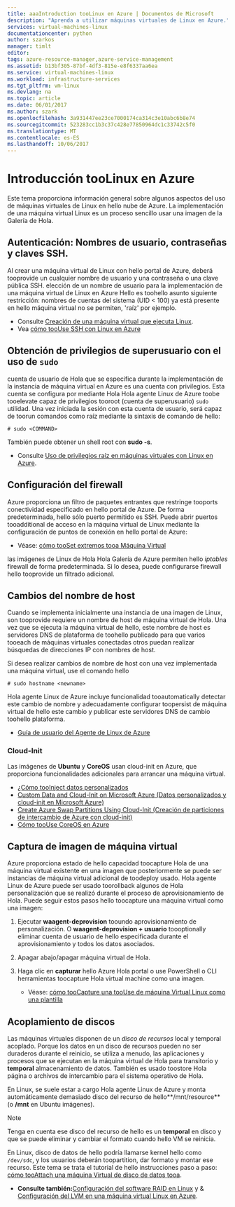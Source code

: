 ```yaml
---
title: aaaIntroduction tooLinux en Azure | Documentos de Microsoft
description: "Aprenda a utilizar máquinas virtuales de Linux en Azure."
services: virtual-machines-linux
documentationcenter: python
author: szarkos
manager: timlt
editor: 
tags: azure-resource-manager,azure-service-management
ms.assetid: b13bf305-87bf-4df3-815e-e8f6337aa6ea
ms.service: virtual-machines-linux
ms.workload: infrastructure-services
ms.tgt_pltfrm: vm-linux
ms.devlang: na
ms.topic: article
ms.date: 06/01/2017
ms.author: szark
ms.openlocfilehash: 3a931447ee23ce7000174ca314c3e10abc6b8e74
ms.sourcegitcommit: 523283cc1b3c37c428e77850964dc1c33742c5f0
ms.translationtype: MT
ms.contentlocale: es-ES
ms.lasthandoff: 10/06/2017
---
```

# <a name="introduction-toolinux-on-azure"></a>Introducción tooLinux en Azure
Este tema proporciona información general sobre algunos aspectos del uso de máquinas virtuales de Linux en hello nube de Azure. La implementación de una máquina virtual Linux es un proceso sencillo usar una imagen de la Galería de Hola.

## <a name="authentication-usernames-passwords-and-ssh-keys"></a>Autenticación: Nombres de usuario, contraseñas y claves SSH.
Al crear una máquina virtual de Linux con hello portal de Azure, deberá tooprovide un cualquier nombre de usuario y una contraseña o una clave pública SSH. elección de un nombre de usuario para la implementación de una máquina virtual de Linux en Azure Hello es toohello asunto siguiente restricción: nombres de cuentas del sistema (UID < 100) ya está presente en hello máquina virtual no se permiten, 'raíz' por ejemplo.

* Consulte [Creación de una máquina virtual que ejecuta Linux](quick-create-cli.md?toc=%2fazure%2fvirtual-machines%2flinux%2ftoc.json).
* Vea [cómo tooUse SSH con Linux en Azure](mac-create-ssh-keys.md?toc=%2fazure%2fvirtual-machines%2flinux%2ftoc.json)

## <a name="obtaining-superuser-privileges-using-sudo"></a>Obtención de privilegios de superusuario con el uso de `sudo`
cuenta de usuario de Hola que se especifica durante la implementación de la instancia de máquina virtual en Azure es una cuenta con privilegios. Esta cuenta se configura por mediante Hola Hola agente Linux de Azure toobe tooelevate capaz de privilegios tooroot (cuenta de superusuario) `sudo` utilidad. Una vez iniciada la sesión con esta cuenta de usuario, será capaz de toorun comandos como raíz mediante la sintaxis de comando de hello:

    # sudo <COMMAND>

También puede obtener un shell root con **sudo -s**.

* Consulte [Uso de privilegios raíz en máquinas virtuales con Linux en Azure](use-root-privileges.md?toc=%2fazure%2fvirtual-machines%2flinux%2ftoc.json).

## <a name="firewall-configuration"></a>Configuración del firewall
Azure proporciona un filtro de paquetes entrantes que restringe tooports conectividad especificado en hello portal de Azure. De forma predeterminada, hello sólo puerto permitido es SSH. Puede abrir puertos tooadditional de acceso en la máquina virtual de Linux mediante la configuración de puntos de conexión en hello portal de Azure:

* Véase: [cómo tooSet extremos tooa Máquina Virtual](../windows/classic/setup-endpoints.md?toc=%2fazure%2fvirtual-machines%2fwindows%2fclassic%2ftoc.json)

las imágenes de Linux de Hola Hola Galería de Azure permiten hello *iptables* firewall de forma predeterminada. Si lo desea, puede configurarse firewall hello tooprovide un filtrado adicional.

## <a name="hostname-changes"></a>Cambios del nombre de host
Cuando se implementa inicialmente una instancia de una imagen de Linux, son tooprovide requiere un nombre de host de máquina virtual de Hola. Una vez que se ejecuta la máquina virtual de hello, este nombre de host es servidores DNS de plataforma de toohello publicado para que varios tooeach de máquinas virtuales conectadas otros puedan realizar búsquedas de direcciones IP con nombres de host.

Si desea realizar cambios de nombre de host con una vez implementada una máquina virtual, use el comando hello

    # sudo hostname <newname>

Hola agente Linux de Azure incluye funcionalidad tooautomatically detectar este cambio de nombre y adecuadamente configurar toopersist de máquina virtual de hello este cambio y publicar este servidores DNS de cambio toohello plataforma.

* [Guía de usuario del Agente de Linux de Azure](../windows/agent-user-guide.md?toc=%2fazure%2fvirtual-machines%2flinux%2ftoc.json)

### <a name="cloud-init"></a>Cloud-Init
Las imágenes de **Ubuntu** y **CoreOS** usan cloud-init en Azure, que proporciona funcionalidades adicionales para arrancar una máquina virtual.

* [¿Cómo tooInject datos personalizados](../windows/classic/inject-custom-data.md?toc=%2fazure%2fvirtual-machines%2fwindows%2fclassic%2ftoc.json)
* [Custom Data and Cloud-Init on Microsoft Azure (Datos personalizados y cloud-init en Microsoft Azure)](https://azure.microsoft.com/blog/2014/04/21/custom-data-and-cloud-init-on-windows-azure/)
* [Create Azure Swap Partitions Using Cloud-Init (Creación de particiones de intercambio de Azure con cloud-init)](https://wiki.ubuntu.com/AzureSwapPartitions)
* [Cómo tooUse CoreOS en Azure](https://coreos.com/os/docs/latest/booting-on-azure.html)

## <a name="virtual-machine-image-capture"></a>Captura de imagen de máquina virtual
Azure proporciona estado de hello capacidad toocapture Hola de una máquina virtual existente en una imagen que posteriormente se puede ser instancias de máquina virtual adicional de toodeploy usado. Hola agente Linux de Azure puede ser usado toorollback algunos de Hola personalización que se realizó durante el proceso de aprovisionamiento de Hola. Puede seguir estos pasos hello toocapture una máquina virtual como una imagen:

1. Ejecutar **waagent-deprovision** tooundo aprovisionamiento de personalización. O **waagent-deprovision + usuario** toooptionally eliminar cuenta de usuario de hello especificada durante el aprovisionamiento y todos los datos asociados.
2. Apagar abajo/apagar máquina virtual de Hola.
3. Haga clic en **capturar** hello Azure Hola portal o use PowerShell o CLI herramientas toocapture Hola virtual machine como una imagen.
   
   * Véase: [cómo tooCapture una tooUse de máquina Virtual Linux como una plantilla](classic/capture-image.md?toc=%2fazure%2fvirtual-machines%2flinux%2fclassic%2ftoc.json)

## <a name="attaching-disks"></a>Acoplamiento de discos
Las máquinas virtuales disponen de un *disco de recursos* local y temporal acoplado. Porque los datos en un disco de recursos pueden no ser duraderos durante el reinicio, se utiliza a menudo, las aplicaciones y procesos que se ejecutan en la máquina virtual de Hola para transitorio y **temporal** almacenamiento de datos. También es usado toostore Hola página o archivos de intercambio para el sistema operativo de Hola.

En Linux, se suele estar a cargo Hola agente Linux de Azure y monta automáticamente demasiado disco del recurso de hello**/mnt/resource** (o **/mnt** en Ubuntu imágenes).

> [!NOTE]
> Tenga en cuenta ese disco del recurso de hello es un **temporal** en disco y que se puede eliminar y cambiar el formato cuando hello VM se reinicia.
> 
> 

En Linux, disco de datos de hello podría llamarse kernel hello como `/dev/sdc`, y los usuarios deberán toopartition, dar formato y montar ese recurso. Este tema se trata el tutorial de hello instrucciones paso a paso: [cómo tooAttach una máquina Virtual de disco de datos tooa](../windows/classic/attach-disk.md?toc=%2fazure%2fvirtual-machines%2flinux%2fclassic%2ftoc.json).

* **Consulte también:**[Configuración del software RAID en Linux](configure-raid.md?toc=%2fazure%2fvirtual-machines%2flinux%2ftoc.json) y  & [Configuración del LVM en una máquina virtual Linux en Azure](configure-lvm.md?toc=%2fazure%2fvirtual-machines%2flinux%2ftoc.json).

